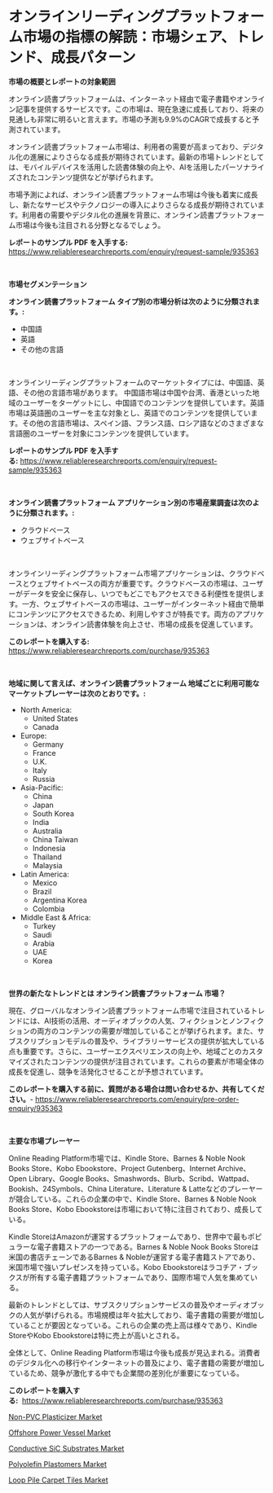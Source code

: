 <p><h1>オンラインリーディングプラットフォーム市場の指標の解読：市場シェア、トレンド、成長パターン</h1></p><p><strong>市場の概要とレポートの対象範囲</strong></p>
<p><p>オンライン読書プラットフォームは、インターネット経由で電子書籍やオンライン記事を提供するサービスです。この市場は、現在急速に成長しており、将来の見通しも非常に明るいと言えます。市場の予測も9.9%のCAGRで成長すると予測されています。</p><p>オンライン読書プラットフォーム市場は、利用者の需要が高まっており、デジタル化の進展によりさらなる成長が期待されています。最新の市場トレンドとしては、モバイルデバイスを活用した読書体験の向上や、AIを活用したパーソナライズされたコンテンツ提供などが挙げられます。</p><p>市場予測によれば、オンライン読書プラットフォーム市場は今後も着実に成長し、新たなサービスやテクノロジーの導入によりさらなる成長が期待されています。利用者の需要やデジタル化の進展を背景に、オンライン読書プラットフォーム市場は今後も注目される分野となるでしょう。</p></p>
<p><strong>レポートのサンプル PDF を入手する:</strong> <a href="https://www.reliableresearchreports.com/enquiry/request-sample/935363">https://www.reliableresearchreports.com/enquiry/request-sample/935363</a></p>
<p>&nbsp;</p>
<p><strong>市場セグメンテーション</strong></p>
<p><strong>オンライン読書プラットフォーム タイプ別の市場分析は次のように分類されます。:</strong></p>
<p><ul><li>中国語</li><li>英語</li><li>その他の言語</li></ul></p>
<p>&nbsp;</p>
<p><p>オンラインリーディングプラットフォームのマーケットタイプには、中国語、英語、その他の言語市場があります。 中国語市場は中国や台湾、香港といった地域のユーザーをターゲットにし、中国語でのコンテンツを提供しています。英語市場は英語圏のユーザーを主な対象とし、英語でのコンテンツを提供しています。その他の言語市場は、スペイン語、フランス語、ロシア語などのさまざまな言語圏のユーザーを対象にコンテンツを提供しています。</p></p>
<p><strong>レポートのサンプル PDF を入手する:</strong>&nbsp;<a href="https://www.reliableresearchreports.com/enquiry/request-sample/935363">https://www.reliableresearchreports.com/enquiry/request-sample/935363</a></p>
<p>&nbsp;</p>
<p><strong> オンライン読書プラットフォーム アプリケーション別の市場産業調査は次のように分類されます。:</strong></p>
<p><ul><li>クラウドベース</li><li>ウェブサイトベース</li></ul></p>
<p>&nbsp;</p>
<p><p>オンラインリーディングプラットフォーム市場アプリケーションは、クラウドベースとウェブサイトベースの両方が重要です。クラウドベースの市場は、ユーザーがデータを安全に保存し、いつでもどこでもアクセスできる利便性を提供します。一方、ウェブサイトベースの市場は、ユーザーがインターネット経由で簡単にコンテンツにアクセスできるため、利用しやすさが特長です。両方のアプリケーションは、オンライン読書体験を向上させ、市場の成長を促進しています。</p></p>
<p><strong>このレポートを購入する:</strong>&nbsp; <a href="https://www.reliableresearchreports.com/purchase/935363">https://www.reliableresearchreports.com/purchase/935363</a></p>
<p>&nbsp;</p>
<p><strong>地域に関して言えば、オンライン読書プラットフォーム 地域ごとに利用可能なマーケットプレーヤーは次のとおりです。:</strong></p>
<p><ul>
    <li>
        North America:
        <ul>
            <li>United States</li>
            <li>Canada</li>
        </ul>
    </li>
    <li>
        Europe:
        <ul>
            <li>Germany</li>
            <li>France</li>
            <li>U.K.</li>
            <li>Italy</li>
            <li>Russia</li>
        </ul>
    </li>
    <li>
        Asia-Pacific:
        <ul>
            <li>China</li>
            <li>Japan</li>
            <li>South Korea</li>
            <li>India</li>
            <li>Australia</li>
            <li>China Taiwan</li>
            <li>Indonesia</li>
            <li>Thailand</li>
            <li>Malaysia</li>
        </ul>
    </li>
    <li>
        Latin America:
        <ul>
            <li>Mexico</li>
            <li>Brazil</li>
            <li>Argentina Korea</li>
            <li>Colombia</li>
        </ul>
    </li>
    <li>
        Middle East & Africa:
        <ul>
            <li>Turkey</li>
            <li>Saudi</li>
            <li>Arabia</li>
            <li>UAE</li>
            <li>Korea</li>
        </ul>
    </li>
    </ul></p>
<p>&nbsp;</p>
<p><strong>世界の新たなトレンドとは オンライン読書プラットフォーム 市場？</strong></p>
<p><p>現在、グローバルなオンライン読書プラットフォーム市場で注目されているトレンドには、AI技術の活用、オーディオブックの人気、フィクションとノンフィクションの両方のコンテンツの需要が増加していることが挙げられます。また、サブスクリプションモデルの普及や、ライブラリーサービスの提供が拡大している点も重要です。さらに、ユーザーエクスペリエンスの向上や、地域ごとのカスタマイズされたコンテンツの提供が注目されています。これらの要素が市場全体の成長を促進し、競争を活発化させることが予想されています。</p></p>
<p><strong>このレポートを購入する前に、質問がある場合は問い合わせるか、共有してください。</strong>- <a href="https://www.reliableresearchreports.com/enquiry/pre-order-enquiry/935363">https://www.reliableresearchreports.com/enquiry/pre-order-enquiry/935363</a></p>
<p>&nbsp;</p>
<p><strong>主要な市場プレーヤー</strong></p>
<p><p>Online Reading Platform市場では、Kindle Store、Barnes & Noble Nook Books Store、Kobo Ebookstore、Project Gutenberg、Internet Archive、Open Library、Google Books、Smashwords、Blurb、Scribd、Wattpad、Bookish、24Symbols、China Literature、Literature & Latteなどのプレーヤーが競合している。これらの企業の中で、Kindle Store、Barnes & Noble Nook Books Store、Kobo Ebookstoreは市場において特に注目されており、成長している。</p><p>Kindle StoreはAmazonが運営するプラットフォームであり、世界中で最もポピュラーな電子書籍ストアの一つである。Barnes & Noble Nook Books Storeは米国の書店チェーンであるBarnes & Nobleが運営する電子書籍ストアであり、米国市場で強いプレゼンスを持っている。Kobo Ebookstoreはラコチア・ブックスが所有する電子書籍プラットフォームであり、国際市場で人気を集めている。</p><p>最新のトレンドとしては、サブスクリプションサービスの普及やオーディオブックの人気が挙げられる。市場規模は年々拡大しており、電子書籍の需要が増加していることが要因となっている。これらの企業の売上高は様々であり、Kindle StoreやKobo Ebookstoreは特に売上が高いとされる。</p><p>全体として、Online Reading Platform市場は今後も成長が見込まれる。消費者のデジタル化への移行やインターネットの普及により、電子書籍の需要が増加しているため、競争が激化する中でも企業間の差別化が重要になっている。</p></p>
<p><strong>このレポートを購入する:</strong>&nbsp;&nbsp;<a href="https://www.reliableresearchreports.com/purchase/935363">https://www.reliableresearchreports.com/purchase/935363</a></p>
<p><p><a href="https://woozy-pyroraptor-a1f.notion.site/Non-PVC-Plasticizer-Market-Size-Share-Trends-Analysis-Report-By-Application-Regional-Outlook-Co-4665a982dfec4cd8b30126e022a02797">Non-PVC Plasticizer Market</a></p><p><a href="https://rainy-horn-d69.notion.site/Offshore-Power-Vessel-Market-Size-2024-2031-Global-Industrial-Analysis-Key-Geographical-Regions--9a6497c0818a48a38b2d38b6013d2c3c">Offshore Power Vessel Market</a></p><p><a href="https://woozy-pyroraptor-a1f.notion.site/Conductive-SiC-Substrates-Market-Research-Report-Provides-thorough-Industry-Overview-which-offers-a-677ae7b6653a48fba47ae9cd2ea37d76">Conductive SiC Substrates Market</a></p><p><a href="https://view.publitas.com/reportprime-1/polyolefin-plastomers-market-size-market-trends-and-growth-outlook-forecasted-for-period-from-2024-to-2031/">Polyolefin Plastomers Market</a></p><p><a href="https://view.publitas.com/reportprime-1/loop-pile-carpet-tiles-market-with-the-goal-of-estimating-the-market-size-and-future-growth-potential-of-various-market-segments-based-on-component-applications-end-user-and-region/">Loop Pile Carpet Tiles Market</a></p></p>